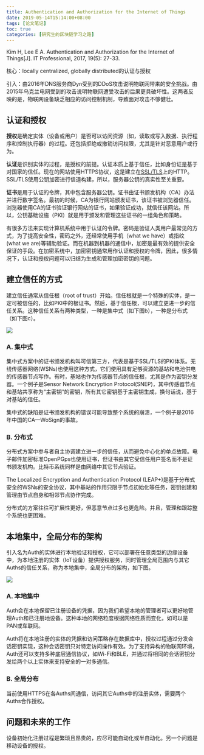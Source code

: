 ```yaml
---
title: Authentication and Authorization for the Internet of Things
date: 2019-05-14T15:14:00+08:00
tags: [论文笔记]
toc: true
categories: [研究生的区块链学习之路] 
---
```


Kim H, Lee E A. Authentication and Authorization for the Internet of Things[J]. IT Professional, 2017, 19(5): 27-33.

核心：locally centralized, globally distributed的认证与授权

引入：由2016年DNS服务商Dyn受到的DDoS攻击说明物联网带来的安全挑战。由2015年乌克兰电网受到的攻击说明物联网遭受攻击的后果更具破坏性。这两者反映的是，物联网设备缺乏相应的访问控制机制，导致面对攻击不够健壮。

<!--more-->

## 认证和授权

**授权**是确定实体（设备或用户）是否可以访问资源（如，读取或写入数据、执行程序和控制执行器）的过程。还包括拒绝或撤销访问权限，尤其是针对恶意用户或行为。

**认证**是识别实体的过程，是授权的前提。认证本质上基于信任，比如身份证是基于对国家的信任。现在的网站使用HTTPS协议，这是建立在[SSL/TLS](<https://www.techug.com/post/https-ssl-tls.html>)上的HTTP。SSL/TLS使用公钥加密进行信道构建，所以，服务器公钥的真实性至关重要。

**证书**是用于认证的令牌，其中包含服务器公钥。证书由证书颁发机构（CA）办法并进行数字签名。最初的时候，CA为银行网站颁发证书，该证书被浏览器信任。浏览器使用CA的证书验证银行网站的证书，如果验证成功，就信任该网站。所以，公钥基础设施（PKI）就是用于颁发和管理这些证书的一组角色和策略。

有很多方法来实现计算机系统中用于认证的令牌。密码是验证人类用户最常见的方式，为了提高安全性，密码之外，还经常使用手机（what we have）或指纹(what we are)等辅助验证。而在机器到机器的通信中，加密是最有效的提供安全保证的手段。在加密系统中，加密密钥通常用作认证和授权的令牌，因此，很多情况下，认证和授权问题可以归结为生成和管理加密密钥的问题。

## 建立信任的方式

建立信任通常从信任根（root of trust）开始。信任根就是一个特殊的实体，是一定可被信任的，比如PKI中的根证书。然后，基于信任根，可以建立更进一步的信任关系。这种信任关系有两种类型，一种是集中式（如下图b），一种是分布式（如下图c）。

![](https://ieeexplore.ieee.org/mediastore_new/IEEE/content/media/6294/8057714/8057722/8057722-fig-2-source-small.gif)

### A. 集中式

集中式方案中的证书颁发机构叫可信第三方，代表是基于SSL/TLS的PKI体系。无线传感器网络(WSNs)也使用这种方式，它们使用具有足够资源的基站和电池供电的传感器节点写作。有时，基站也作为传感器节点的信任根，尤其是作为密钥分发器。一个例子是Sensor Network Encryption Protocol(SNEP)，其中传感器节点和基站共享称为“主密钥”的密钥，所有其它密钥基于主密钥生成，换句话说，基于对基站的信任。

集中式的缺陷是证书颁发机构的错误可能导致整个系统的崩溃，一个例子是2016年中国的CA—WoSign的事故。

### B. 分布式

分布式方案中参与者自主协调建立进一步的信任，从而避免中心化的单点故障。电子邮件加密标准OpenPGps也使用证书，但证书由其它受信任用户签名而不是证书颁发机构。比特币系统同样是由网络中其它节点验证。

The Localized Encryption and Authentication Protocol (LEAP+)是基于分布式安全的WSNs的安全协议，其中基站的作用只限于节点初始化等任务，密钥创建和管理由节点自身和相邻节点协作完成。

分布式的方案往往可扩展性更好，但恶意节点过多也更危险。并且，管理和跟踪整个系统也更困难。

## 本地集中，全局分布的架构

引入名为Auth的实体进行本地验证和授权，它可以部署在任意类型的边缘设备中，为本地注册的实体（IoT设备）提供授权服务，同时管理全局范围内与其它Auths的信任关系，称为本地集中，全局分布的架构，如下图。

![](https://ieeexplore.ieee.org/mediastore_new/IEEE/content/media/6294/8057714/8057722/8057722-fig-3-source-small.gif)

### A. 本地集中

Auth会在本地保留已注册设备的凭据，因为我们希望本地的管理者可以更好地管理Auth和已注册地设备。这种本地的网络粒度根据网络性质而变化，如可以是PAN或车联网。

Auth将在本地注册的实体的凭据和访问策略存在数据库中，授权过程通过分发会话密钥实现，这种会话密钥只对特定访问操作有效。为了支持异构的物联网环境，Auth还可以支持多种底层通信协议，如Wi-Fi和BLE，并通过将相同的会话密钥分发给两个以上实体来支持安全的一对多通信。

### B. 全局分布

当前使用HTTPS在各Auths间通信，访问其它Auths中的注册实体，需要两个Auths合作授权。

## 问题和未来的工作

设备初始化注册过程是繁琐且昂贵的，应尽可能自动化或半自动化。另一个问题是移动设备的授权。




